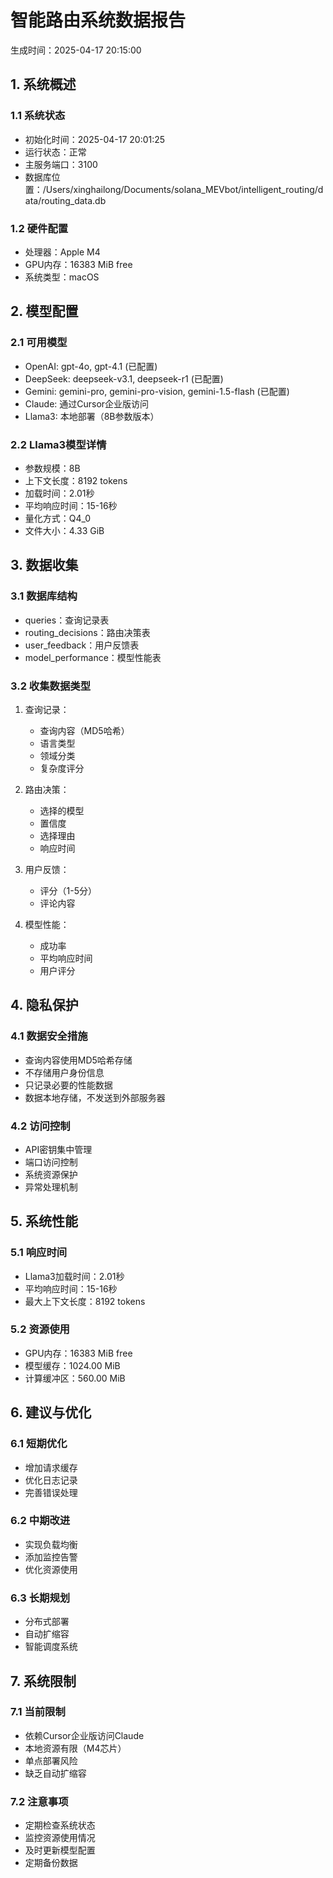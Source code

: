# 智能路由系统数据报告
生成时间：2025-04-17 20:15:00

## 1. 系统概述

### 1.1 系统状态
- 初始化时间：2025-04-17 20:01:25
- 运行状态：正常
- 主服务端口：3100
- 数据库位置：/Users/xinghailong/Documents/solana_MEVbot/intelligent_routing/data/routing_data.db

### 1.2 硬件配置
- 处理器：Apple M4
- GPU内存：16383 MiB free
- 系统类型：macOS

## 2. 模型配置

### 2.1 可用模型
- OpenAI: gpt-4o, gpt-4.1 (已配置)
- DeepSeek: deepseek-v3.1, deepseek-r1 (已配置)
- Gemini: gemini-pro, gemini-pro-vision, gemini-1.5-flash (已配置)
- Claude: 通过Cursor企业版访问
- Llama3: 本地部署（8B参数版本）

### 2.2 Llama3模型详情
- 参数规模：8B
- 上下文长度：8192 tokens
- 加载时间：2.01秒
- 平均响应时间：15-16秒
- 量化方式：Q4_0
- 文件大小：4.33 GiB

## 3. 数据收集

### 3.1 数据库结构
- queries：查询记录表
- routing_decisions：路由决策表
- user_feedback：用户反馈表
- model_performance：模型性能表

### 3.2 收集数据类型
1. 查询记录：
   - 查询内容（MD5哈希）
   - 语言类型
   - 领域分类
   - 复杂度评分

2. 路由决策：
   - 选择的模型
   - 置信度
   - 选择理由
   - 响应时间

3. 用户反馈：
   - 评分（1-5分）
   - 评论内容

4. 模型性能：
   - 成功率
   - 平均响应时间
   - 用户评分

## 4. 隐私保护

### 4.1 数据安全措施
- 查询内容使用MD5哈希存储
- 不存储用户身份信息
- 只记录必要的性能数据
- 数据本地存储，不发送到外部服务器

### 4.2 访问控制
- API密钥集中管理
- 端口访问控制
- 系统资源保护
- 异常处理机制

## 5. 系统性能

### 5.1 响应时间
- Llama3加载时间：2.01秒
- 平均响应时间：15-16秒
- 最大上下文长度：8192 tokens

### 5.2 资源使用
- GPU内存：16383 MiB free
- 模型缓存：1024.00 MiB
- 计算缓冲区：560.00 MiB

## 6. 建议与优化

### 6.1 短期优化
- 增加请求缓存
- 优化日志记录
- 完善错误处理

### 6.2 中期改进
- 实现负载均衡
- 添加监控告警
- 优化资源使用

### 6.3 长期规划
- 分布式部署
- 自动扩缩容
- 智能调度系统

## 7. 系统限制

### 7.1 当前限制
- 依赖Cursor企业版访问Claude
- 本地资源有限（M4芯片）
- 单点部署风险
- 缺乏自动扩缩容

### 7.2 注意事项
- 定期检查系统状态
- 监控资源使用情况
- 及时更新模型配置
- 定期备份数据 